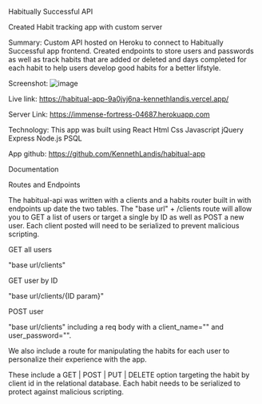 Habitually Successful API

Created Habit tracking app with custom server

Summary: Custom API hosted on Heroku to connect to Habitually Successful app frontend.  Created endpoints to store users and passwords as well as track habits that are added or deleted and days completed for each habit to help users develop good habits for a better lifstyle.  

Screenshot: ![image](https://user-images.githubusercontent.com/67128061/129077645-9c0410d0-999a-4172-a5e7-788d83ae331d.png)

Live link: https://habitual-app-9a0jvj6na-kennethlandis.vercel.app/

Server Link: https://immense-fortress-04687.herokuapp.com

Technology: This app was built using React Html Css Javascript jQuery Express Node.js PSQL

App github: https://github.com/KennethLandis/habitual-app

Documentation

Routes and Endpoints

The habitual-api was written with a clients and a habits router built in with endpoints up date the two tables.
The "base url" + /clients route will allow you to GET a list of users or target a single by ID as well as POST a new user.
Each client posted will need to be serialized to prevent malicious scripting.

GET all users

"base url/clients"

GET user by ID

"base url/clients/{ID param}"

POST user

"base url/clients" including a req body with a client_name="" and user_password="".

We also include a route for manipulating the habits for each user to personalize their experience with the app.

These include a GET | POST | PUT | DELETE option targeting the habit by client id in the relational database. Each habit needs to be serialized to protect against malicious scripting.
